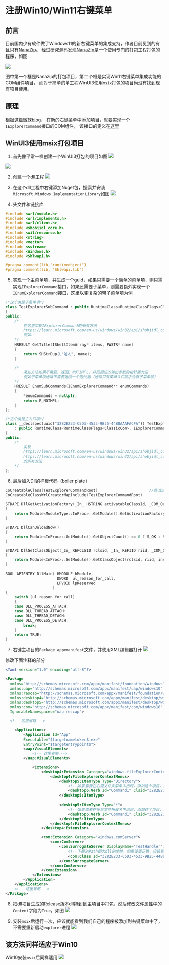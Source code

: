 # 注册Win10/Win11右键菜单
## 前言
目前国内少有软件做了Windows11的新右键菜单的集成支持，作者目前见到的有且只有[NanaZip](https://github.com/M2Team/NanaZip)。
经过研究源码发现[NanaZip](https://github.com/M2Team/NanaZip)是一个使用专门的打包工程打包的程序，如图

![](images/nanazip.png) 

图中第一个框是Nanazip的打包项目，第二个框是实现Win11右键菜单集成功能的COM组件项目，
而对于简单的单工程WinUI3使用`msix`打包的项目尚没有找到现有项目使用。

## 原理
根据[这篇微软blog](https://blogs.windows.com/windowsdeveloper/2021/07/19/extending-the-context-menu-and-share-dialog-in-windows-11/)，
在新的右键菜单中添加项目，就要实现一个`IExplorerCommand`接口的COM组件，
该接口的定义在[这里](https://learn.microsoft.com/en-us/windows/win32/api/shobjidl_core/nn-shobjidl_core-iexplorercommand)

## WinUI3使用msix打包项目
1. 首先像平常一样创建一个WinUI3打包的项目如图
![](images/create-project.png)

![](images/winui3-Project.png)

2. 创建一个dll工程
![](images/create-dll-project.png)

3. 在这个dll工程中右键添加Nuget包，搜索并安装`Microsoft.Windows.ImplementationLibrary`如图
![](images/nuget-package.png)

4. 头文件和链接库
```cpp
#include <wrl/module.h>
#include <wrl/implements.h>
#include <wrl/client.h>
#include <shobjidl_core.h>
#include <wil/resource.h>
#include <string>
#include <vector>
#include <sstream>
#include <Windows.h>
#include <Shlwapi.h>

#pragma comment(lib,"runtimeobject")
#pragma comment(lib, "Shlwapi.lib")
```

5. 实现一个主菜单项，并生成一个guid，如果只需要一个简单的菜单项，则只需实现`IExplorerCommand`接口，如果还需要子菜单，则需要额外实现一个`IEnumExplorerCommand`接口，这里以更复杂的带子菜单项为例
```cpp
/*这个类是子菜单项*/
class TestExplorerSubCommand : public RuntimeClass<RuntimeClassFlags<ClassicCom>, IExplorerCommand>
{
public:
    /*
        在这里实现IExplorerCommand的所有方法
        https://learn.microsoft.com/en-us/windows/win32/api/shobjidl_core/nn-shobjidl_core-iexplorercommand
        例如:
    */
    HRESULT GetTitle(IShellItemArray* items, PWSTR* name)
    {
        return SHStrDup(L"哈人", name);
    }

    /*
        某些方法如果不需要，返回E_NOTIMPL，并把相应的输出参数的指针置为空
        例如子菜单项通常不需要返回一个迭代器（通常只有菜单入口项才会有子菜单项）
    */
    HRESULT EnumSubCommands(IEnumExplorerCommand** enumCommands)
    {
        *enumCommands = nullptr;
        return E_NOIMPL;
    }
};

/*这个类是主入口项*/
class __declspec(uuid("3282E233-C5D3-4533-9B25-44B8AAAFACFA")) TestExplorerCommandRoot 
    : public RuntimeClass<RuntimeClassFlags<ClassicCom>, IExplorerCommand, IEnumExplorerCommand>
{
public:
    /*
        实现
        https://learn.microsoft.com/en-us/windows/win32/api/shobjidl_core/nn-shobjidl_core-iexplorercommand
        https://learn.microsoft.com/en-us/windows/win32/api/shobjidl_core/nn-shobjidl_core-ienumexplorercommand
        的所有方法
    */
};
```

6. 最后加入Dll的样板代码（boiler plate）
```cpp
CoCreatableClass(TestExplorerCommandRoot)                       //修改这里为主入口菜单类，本例中为TestExplorerCommandRoot
CoCreatableClassWrlCreatorMapInclude(TestExplorerCommandRoot)

STDAPI DllGetActivationFactory(_In_ HSTRING activatableClassId, _COM_Outptr_ IActivationFactory** factory)
{
    return Module<ModuleType::InProc>::GetModule().GetActivationFactory(activatableClassId, factory);
}

STDAPI DllCanUnloadNow()
{
    return Module<InProc>::GetModule().GetObjectCount() == 0 ? S_OK : S_FALSE;
}

STDAPI DllGetClassObject(_In_ REFCLSID rclsid, _In_ REFIID riid, _COM_Outptr_ void** instance)
{
    return Module<InProc>::GetModule().GetClassObject(rclsid, riid, instance);
}

BOOL APIENTRY DllMain( HMODULE hModule,
                       DWORD  ul_reason_for_call,
                       LPVOID lpReserved
                     )
{
    switch (ul_reason_for_call)
    {
    case DLL_PROCESS_ATTACH:
    case DLL_THREAD_ATTACH:
    case DLL_THREAD_DETACH:
    case DLL_PROCESS_DETACH:
        break;
    }
    return TRUE;
}

```

7. 右键主项目的`Package.appxmanifest`文件，并使用XML编辑器打开
![](images/package-manifest.png)

修改下面注释的部分
```xml
<?xml version="1.0" encoding="utf-8"?>

<Package
  xmlns="http://schemas.microsoft.com/appx/manifest/foundation/windows10"
  xmlns:uap="http://schemas.microsoft.com/appx/manifest/uap/windows10"
  xmlns:rescap="http://schemas.microsoft.com/appx/manifest/foundation/windows10/restrictedcapabilities"
  xmlns:desktop4="http://schemas.microsoft.com/appx/manifest/desktop/windows10/4"
  xmlns:desktop5="http://schemas.microsoft.com/appx/manifest/desktop/windows10/5"
  xmlns:com="http://schemas.microsoft.com/appx/manifest/com/windows10"
  IgnorableNamespaces="uap rescap">

  <!-- 这里省略 -->

    <Applications>
        <Application Id="App"
        Executable="$targetnametoken$.exe"
        EntryPoint="$targetentrypoint$">
        <uap:VisualElements>
            <!-- 这里省略 -->
        </uap:VisualElements>

            <Extensions>
                <desktop4:Extension Category="windows.fileExplorerContextMenus">
                    <desktop4:FileExplorerContextMenus>
                        <desktop5:ItemType Type="Directory">
                            <!--如果需要在右键文件夹菜单中出现，添加这个项目，其中Clsid为dll代码中的Guid-->
                            <desktop5:Verb Id="Command1" Clsid="3282E233-C5D3-4533-9B25-44B8AAAFACFA" />
                        </desktop5:ItemType>
                        
                        <desktop5:ItemType Type="*">
                            <!--如果需要在任意文件拓展名中出现，添加这个项目，其中Clsid为dll代码中的Guid-->
                            <desktop5:Verb Id="Command1" Clsid="3282E233-C5D3-4533-9B25-44B8AAAFACFA" />
                        </desktop5:ItemType>
                    </desktop4:FileExplorerContextMenus>
                </desktop4:Extension>

                <com:Extension Category="windows.comServer">
                    <com:ComServer>
                        <com:SurrogateServer DisplayName="TestHandler">
                            <!--下面的Path即为dll的地址，如果设置正确，应该是[项目名].dll-->
                            <com:Class Id="3282E233-C5D3-4533-9B25-44B8AAAFACFA" Path="FastCopyShellExtension.dll" ThreadingModel="STA"/>
                        </com:SurrogateServer>
                    </com:ComServer>
                </com:Extension>
            </Extensions>
        </Application>
    </Applications>
    <!-- 这里省略 -->
</Package>

```

8. 把dll项目生成的Release版本dll拖到到主项目中打包，然后修改文件属性中的`Content`字段为`True`，如图
![](images/dll-property.png)

9. 安装`msix`后运行一次，应该就能看到我们自己的程序被添加到右键菜单中了，不需要重新启动`explorer`进程
![](images/result-file.png)

## 该方法同样适应于Win10
Win10安装`msix`后同样适用
![](images/result-win10.png)